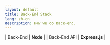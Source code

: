 ```yaml
---
layout: default
title: Back-End Stack
lang: zh-cn
description: How we do back-end.
---
```


| Back-End | **Node** |
| Back-End API | **Express.js** |